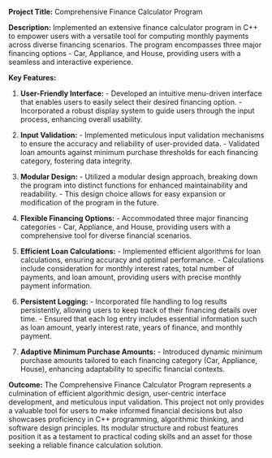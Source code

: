 **Project Title:** Comprehensive Finance Calculator Program 

**Description:** Implemented an extensive finance calculator program in C++ to empower users with a versatile tool for computing monthly payments across diverse financing scenarios. The program encompasses three major financing options - Car, Appliance, and House, providing users with a seamless and interactive experience. 

**Key Features:** 

1. **User-Friendly Interface:** - Developed an intuitive menu-driven interface that enables users to easily select their desired financing option. - Incorporated a robust display system to guide users through the input process, enhancing overall usability.

2. **Input Validation:** - Implemented meticulous input validation mechanisms to ensure the accuracy and reliability of user-provided data. - Validated loan amounts against minimum purchase thresholds for each financing category, fostering data integrity.

3. **Modular Design:** - Utilized a modular design approach, breaking down the program into distinct functions for enhanced maintainability and readability. - This design choice allows for easy expansion or modification of the program in the future.

4. **Flexible Financing Options:** - Accommodated three major financing categories - Car, Appliance, and House, providing users with a comprehensive tool for diverse financial scenarios.

5. **Efficient Loan Calculations:** - Implemented efficient algorithms for loan calculations, ensuring accuracy and optimal performance. - Calculations include consideration for monthly interest rates, total number of payments, and loan amount, providing users with precise monthly payment information.

6. **Persistent Logging:** - Incorporated file handling to log results persistently, allowing users to keep track of their financing details over time. - Ensured that each log entry includes essential information such as loan amount, yearly interest rate, years of finance, and monthly payment.

8. **Adaptive Minimum Purchase Amounts:** - Introduced dynamic minimum purchase amounts tailored to each financing category (Car, Appliance, House), enhancing adaptability to specific financial contexts.

**Outcome:** The Comprehensive Finance Calculator Program represents a culmination of efficient algorithmic design, user-centric interface development, and meticulous input validation. This project not only provides a valuable tool for users to make informed financial decisions but also showcases proficiency in C++ programming, algorithmic thinking, and software design principles. Its modular structure and robust features position it as a testament to practical coding skills and an asset for those seeking a reliable finance calculation solution.
